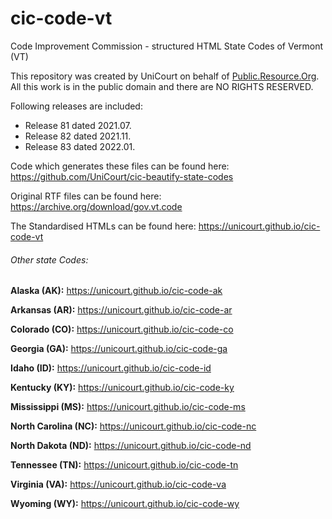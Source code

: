 # cic-code-vt

Code Improvement Commission - structured HTML State Codes of Vermont (VT)

This repository was created by UniCourt on behalf of [Public.Resource.Org](https://public.resource.org/). All this work is in the public domain and there are NO RIGHTS RESERVED.

Following releases are included:

* Release 81 dated 2021.07.
* Release 82 dated 2021.11.
* Release 83 dated 2022.01.


Code which generates these files can be found here: https://github.com/UniCourt/cic-beautify-state-codes

Original RTF files can be found here: https://archive.org/download/gov.vt.code

The Standardised HTMLs can be found here: https://unicourt.github.io/cic-code-vt 

###### Other state Codes:

  **Alaska (AK):** https://unicourt.github.io/cic-code-ak

 **Arkansas (AR):** https://unicourt.github.io/cic-code-ar

 **Colorado (CO):** https://unicourt.github.io/cic-code-co

 **Georgia (GA):** https://unicourt.github.io/cic-code-ga
 
 **Idaho (ID):** https://unicourt.github.io/cic-code-id
 
 **Kentucky (KY):** https://unicourt.github.io/cic-code-ky
 
 **Mississippi (MS):** https://unicourt.github.io/cic-code-ms
 
 **North Carolina (NC):** https://unicourt.github.io/cic-code-nc

 **North Dakota (ND):** https://unicourt.github.io/cic-code-nd
 
 **Tennessee (TN):** https://unicourt.github.io/cic-code-tn
 


 **Virginia (VA):** https://unicourt.github.io/cic-code-va

 **Wyoming (WY):** https://unicourt.github.io/cic-code-wy
